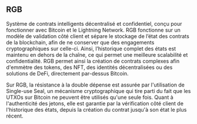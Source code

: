 ## RGB

Système de contrats intelligents décentralisé et confidentiel, conçu pour fonctionner avec Bitcoin et le Lightning Network. RGB fonctionne sur un modèle de validation côté client et sépare le stockage de l’état des contrats de la blockchain, afin de ne conserver que des engagements cryptographiques sur celle-ci. Ainsi, l’historique complet des états est maintenu en dehors de la chaîne, ce qui permet une meilleure scalabilité et confidentialité. RGB permet ainsi la création de contrats complexes afin d'emmètre des tokens, des NFT, des identités décentralisées ou des solutions de DeFi, directement par-dessus Bitcoin.

Sur RGB, la résistance à la double dépense est assurée par l'utilisation de Single-use Seal, un mécanisme cryptographique qui tire parti du fait que les UTXOs sur Bitcoin ne peuvent être utilisés qu'une seule fois. Quant à l'authenticité des jetons, elle est garantie par la vérification côté client de l'historique des états, depuis la création du contrat jusqu'à son état le plus récent.

